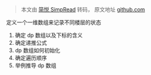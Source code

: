 > 本文由 [简悦 SimpRead](http://ksria.com/simpread/) 转码， 原文地址 [github.com](https://github.com/youngyangyang04/leetcode-master/blob/master/problems/0070.%E7%88%AC%E6%A5%BC%E6%A2%AF.md)

定义一个一维数组来记录不同楼层的状态
1.  确定 dp 数组以及下标的含义
2.  确定递推公式
3.  dp 数组如何初始化
4.  确定遍历顺序
5.  举例推导 dp 数组